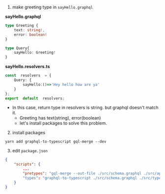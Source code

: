1. make greeting type in `sayHello.graphql`

**sayHello.graphql**
```typescript
type Greeting {
	text: string!,
	error: boolean!
}

type Query{
	sayHello: Greeting!
}
```

**sayHello.resolvers.ts**
```typescript
const  resolvers  = {
	Query: {
		sayHello:()=>'Hey hello how are ya'
	}
};
export  default  resolvers;
```
- In this case, return type in resolvers is string. but graphql doesn't match it. 
	- Greeting has text(string), error(boolean)
	- let's install packages to solve this problem.
2. install packages
```
yarn add graphql-to-typescript gql-merge --dev
```

3. edit `package.json`

```json
{
	"scripts": {
		...
		"pretypes": "gql-merge --out-file ./src/schema.graphql ./src/api/**/*.graphql"
		"types": "graphql-to-typescript ./src/schema.graphql ./src/types/graph.d.ts"
	}
}
```

<!--stackedit_data:
eyJoaXN0b3J5IjpbLTgxOTUyMjMzNywtMTM4OTcyNzIwOCwtNz
YzMDgzNzQ1LC0yMDg4NzQ2NjEyXX0=
-->